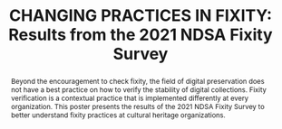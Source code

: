 ---
abstract: 'Beyond the encouragement to check fixity, the field of digital preservation
  does not have a best practice on how to verify the stability of digital collections.
  Fixity verification is a contextual practice that is implemented differently at
  every organization. This poster presents the results of the 2021 NDSA Fixity Survey
  to better understand fixity practices at cultural heritage organizations.

  '
creators:
- Krabbenhoeft, Nick
- Kussmann, Carol
- Schaefer, Sibyl
date: null
document_url: https://services.phaidra.univie.ac.at/api/object/o:1424949/download
grand_parent: iPRES
institutions:
- New York Public Library
- University of Minnesota
- University of California San Diego
keywords:
- fixity
- survey
- workflow
landing_page_url: https://phaidra.univie.ac.at/o:1424949
language: eng
layout: publication
license: CC BY 4.0 International
notes_url: null
parent: iPRES 2021
presentation_url: null
publication_type: poster
size: 221412
source_name: iPRES
title: 'CHANGING PRACTICES IN FIXITY: Results from the 2021 NDSA Fixity Survey'
year: 2021
---